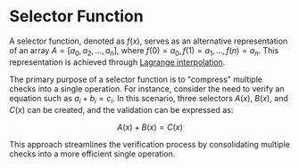 # Selector Function

A selector function, denoted as $f(x)$, serves as an alternative representation of an array $A=[a_0, a_2, ..., a_n]$,
where $f(0) = a_0, f(1) = a_1, ..., f(n) = a_n$. This representation is achieved
through [Lagrange interpolation](lagrange_interpolation.md).

The primary purpose of a selector function is to "compress" multiple checks into a single operation. For instance,
consider the need to verify an equation such as $a_i + b_i = c_i$. In this scenario, three selectors $A(x)$, $B(x)$, and
$C(x)$ can be created, and the validation can be expressed as:

$$A(x) + B(x) = C(x)$$

This approach streamlines the verification process by consolidating multiple checks into a more efficient single
operation.
